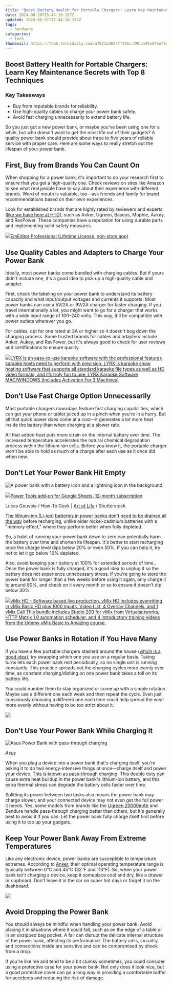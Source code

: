 ```yaml
---
title: "Boost Battery Health for Portable Chargers: Learn Key Maintenance Secrets with Top 8 Techniques"
date: 2024-08-30T15:44:10.157Z
updated: 2024-08-31T15:44:10.157Z
tags:
  - hardware
categories:
  - tech
thumbnail: https://thmb.techidaily.com/a7021ad624ff445cc29baa46a54eaf2cd9c23802b899b1042a541c20e9321a2f.jpg
---
```


## Boost Battery Health for Portable Chargers: Learn Key Maintenance Secrets with Top 8 Techniques

### Key Takeaways

* Buy from reputable brands for reliability.
* Use high-quality cables to charge your power bank safely.
* Avoid fast charging unnecessarily to extend battery life.

 So you just got a new power bank, or maybe you've been using one for a while, but who doesn't want to get the most life out of their gadgets? A quality power bank should provide about three to five years of reliable service with proper care. Here are some ways to really stretch out the lifespan of your power bank.

##  First, Buy from Brands You Can Count On

 When shopping for a power bank, it's important to do your research first to ensure that you get a high-quality one. Check reviews on sites like Amazon to see what real people have to say about their experience with different brands. Word of mouth is valuable, too—ask friends and family for brand recommendations based on their own experiences.

 Look for established brands that are highly rated by reviewers and experts ([like we have here at HTG](https://change-location.techidaily.com/how-to-fix-error-495-while-downloadupdating-android-apps-on-motorola-moto-g13-drfone-by-drfone-fix-android-problems-fix-android-problems/)), such as Anker, Ugreen, Baseus, Mophie, Aukey, and RavPower. These companies have a reputation for using durable parts and implementing solid safety measures.

<!-- affiliate ads begin -->
<a href="https://shop.emeditor.com/order/checkout.php?PRODS=4631722&QTY=1&AFFILIATE=108875&CART=1"><img src="https://www.emeditor.com/wp-content/uploads/2023/05/frontpage2-2048x588.webp" border="0">EmEditor Professional (Lifetime License, non-store app)</a>
<!-- affiliate ads end -->
##  Use Quality Cables and Adapters to Charge Your Power Bank

 Ideally, most power banks come bundled with charging cables. But if yours didn't include one, it's a good idea to pick up a high-quality cable and adapter.

 First, check the labeling on your power bank to understand its battery capacity and what input/output voltages and currents it supports. Most power banks can use a 5V/2A or 9V/2A charger for faster charging. If you travel internationally a lot, you might want to go for a charger that works with a wide input range of 100–240 volts. This way, it'll be compatible with power outlets wherever you go.

 For cables, opt for one rated at 3A or higher so it doesn't bog down the charging process. Some trusted brands for cables and adapters include Anker, Aukey, and RavPower, but it's always good to check for user reviews and certifications to ensure quality.

<!-- affiliate ads begin -->
<a href="https://shop.pcdj.com/order/checkout.php?PRODS=4698998&QTY=1&AFFILIATE=108875&CART=1"> <img src="https://secure.avangate.com/images/merchant/47f4b6321e9fd8e8f7326a6adc1a7c1e/products/MacBook_Pro_lyrx-withsinger-tv.png" border="0">LYRX is an easy-to-use karaoke software with the professional features karaoke hosts need to perform with precision. LYRX is karaoke show hosting software that supports all standard karaoke file types as well as HD video formats, and it’s truly fun to use. 
LYRX Karaoke Software MAC/WINDOWS (Includes Activation For 3 Machines)</a>
<!-- affiliate ads end -->
##  Don't Use Fast Charge Option Unnecessarily

 Most portable chargers nowadays feature fast charging capabilities, which can get your phone or tablet juiced up in a pinch when you're in a hurry. But all that quick power does come at a cost—it generates a lot more heat inside the battery than when charging at a slower rate.

 All that added heat puts more strain on the internal battery over time. The increased temperature accelerates the natural chemical degradation process within the lithium-ion cells. Before you know it, the portable charger won't be able to hold as much of a charge after each use as it once did when new.

##  Don't Let Your Power Bank Hit Empty

![A power bank with a battery icon and a lightning icon in the background](https://static1.howtogeekimages.com/wordpress/wp-content/uploads/2024/05/a-power-bank-with-a-battery-icon-and-a-lightning-icon-in-the-background.jpg) 

<!-- affiliate ads begin -->
<a href="https://secure.2checkout.com/order/checkout.php?PRODS=4721564&QTY=1&AFFILIATE=108875&CART=1"><img src="https://secure.avangate.com/images/merchant/c14a8df1e1b4d5297e9cb30cb34d5a00/products/copy_power-tools-48.png" border="0">Power Tools add-on for Google Sheets, 12-month subscription</a>
<!-- affiliate ads end -->
Lucas Gouveia / How-To Geek | [Art of Life](https://www.shutterstock.com/image-photo/power-bank-isolated-on-white-background-1050262811) / Shutterstock

[The lithium-ion (Li-ion) batteries in power banks don't need to be drained all the way](https://screen-capture.techidaily.com/in-2024-ranking-the-ultimate-in-mac-gif-recorders/) before recharging, unlike older nickel-cadmium batteries with a "memory effect," where they perform better when fully depleted.

 So, a habit of running your power bank down to zero can potentially harm the battery over time and shorten its lifespan. It's better to start recharging once the charge level dips below 20% or even 50%. If you can help it, try not to let it go below 10% depleted.

 Also, avoid keeping your battery at 100% for extended periods of time.. Once the power bank is fully charged, it's a good idea to unplug it so the battery does not experience unnecessary stress. If you're going to store the power bank for longer than a few weeks before using it again, only charge it to around 80%, and check on it every month or so to ensure it doesn't dip below 30%.

<!-- affiliate ads begin -->
<a href="https://secure.2checkout.com/order/checkout.php?PRODS=4718730&QTY=1&AFFILIATE=108875&CART=1"> <img src="https://secure.avangate.com/images/merchant/ce9a6fb2becc2d235e62b125e9260102/products/copy_vMixCallScreenshot1-large.jpg" border="0">vMix HD - Software based live production. vMix HD includes everything in vMix Basic HD plus 1000 inputs, Video List, 4 Overlay Channels, and 1 vMix Call 
This bundle includes Studio 200 for vMix from Virtualsetworks, HTTP Matrix 1.0 automation scheduler, and 4 introductory training videos from the Udemy vMix Basic to Amazing course. </a>
<!-- affiliate ads end -->
##  Use Power Banks in Rotation if You Have Many

 If you have a few portable chargers stashed around the house ([which is a good idea](https://android-location-track.techidaily.com/two-ways-to-track-my-boyfriends-zte-nubia-z60-ultra-without-him-knowing-drfone-by-drfone-virtual-android/)), try swapping which one you use on a regular basis. Taking turns lets each power bank rest periodically, so no single unit is running constantly. This practice spreads out the charging cycles more evenly over time, as constant charging/dishing on one power bank takes a toll on its battery life.

 You could number them to stay organized or come up with a simple rotation. Maybe use a different one each week and then repeat the cycle. Even just consciously choosing a different one each time could help spread the wear more evenly without having to be too strict about it.

<!-- affiliate ads begin -->
<a href="https://shop.mondly.com/affiliate.php?ACCOUNT=ATISTUDI&AFFILIATE=108875&PATH=https%3A%2F%2Fwww.mondly.com%3FAFFILIATE%3D108875%26RESOURCE%3D%2BEducational%2B970x90%2B"><img src="https://secure.avangate.com/images/merchant/69c418c33ec2e1a4267fa9bb77fa1428/educational-970x90.gif" border="0"></a>
<!-- affiliate ads end -->
##  Don't Use Your Power Bank While Charging It

![Asus Power Bank with pass-through charging](https://static1.howtogeekimages.com/wordpress/wp-content/uploads/2022/08/asus_power_bank_pass_through_charging.jpg) 

_Asus_

 When you plug a device into a power bank that's charging itself, you're asking it to do two energy-intensive things at once—charge itself and power your device. [This is known as pass-through charging](https://vp-tips.techidaily.com/new-2024-approved-edit-masters-seamless-text-insertion-for-photos/). This double duty can cause extra heat buildup in the power bank's lithium-ion battery, and this extra thermal stress can degrade the battery cells faster over time.

 Splitting its power between two tasks also means the power bank may charge slower, and your connected device may not even get the full power it needs. Yes, some models from brands like the [Ugreen 20000mAh](https://fox-that.techidaily.com/1721452377806-issues-with-your-iphones-location-heres-how-you-can-fix-them/) and Zendure handle pass-through charging better than others, but it's generally best to avoid it if you can. Let the power bank fully charge itself first before using it to top up your gadgets.

##  Keep Your Power Bank Away From Extreme Temperatures

 Like any electronic device, power banks are susceptible to temperature extremes. According to [Anker](https://support.anker.com/s/article/What-is-the-optimal-temperature-when-using-Anker-batteries), their optimal operating temperature range is typically between 0°C and 45°C (32°F and 113°F). So, when your power bank isn't charging a device, keep it someplace cool and dry, like a drawer or cupboard. Don't leave it in the car on super hot days or forget it on the dashboard.

<!-- affiliate ads begin -->
<a href="https://secure.2checkout.com/order/checkout.php?PRODS=33729450&QTY=1&AFFILIATE=108875&CART=1"><img src="https://secure.avangate.com/images/merchant/7f687767ccf20fcea1c9dc4a5adc2326/Digisigner_banner_728_x_90_color_version.png" border="0"></a>
<!-- affiliate ads end -->
##  Avoid Dropping the Power Bank

 You should always be mindful when handling your power bank. Avoid placing it in situations where it could fall, such as on the edge of a table or in an unzipped bag pocket. A fall can disrupt the delicate internal structure of the power bank, affecting its performance. The battery cells, circuitry, and connections inside are sensitive and can be compromised by shock from a drop.

 If you're like me and tend to be a bit clumsy sometimes, you could consider using a protective case for your power bank. Not only does it look nice, but a good protective cover can go a long way in providing a comfortable buffer for accidents and reducing the risk of damage.

<ins class="adsbygoogle"
     style="display:block"
     data-ad-format="autorelaxed"
     data-ad-client="ca-pub-7571918770474297"
     data-ad-slot="1223367746"></ins>



<ins class="adsbygoogle"
     style="display:block"
     data-ad-client="ca-pub-7571918770474297"
     data-ad-slot="8358498916"
     data-ad-format="auto"
     data-full-width-responsive="true"></ins>


